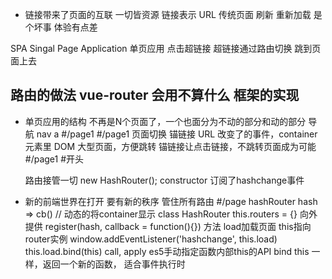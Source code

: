 - 链接带来了页面的互联
一切皆资源 链接表示 URL
传统页面 刷新 重新加载 是个坏事 体验有点差
<html>
<head>
</head>
<body>
</html>
SPA Singal Page Application 单页应用 点击超链接 超链接通过路由切换 跳到页面上去

## 路由的做法 vue-router 会用不算什么 框架的实现
- 单页应用的结构
    不再是N个页面了，一个也面分为不动的部分和动的部分
    导航 nav a #/page1
    #/page1 页面切换 锚链接
    URL 改变了的事件，container 元素里 DOM
    大型页面，方便跳转
    锚链接让点击链接，不跳转页面成为可能 #/page1 #开头

    路由接管一切 new HashRouter();
    constructor 订阅了hashchange事件

- 新的前端世界在打开 要有新的秩序
    管住所有路由 #/page hashRouter
    hash => cb() // 动态的将container显示
    class HashRouter
    this.routers = {}
    向外提供 register(hash, callback = function(){}) 方法
    load加载页面
    this指向router实例
    window.addEventListener('hashchange', this.load)
    this.load.bind(this)
    call, apply  es5手动指定函数内部this的API
    bind this 一样，返回一个新的函数， 适合事件执行时


